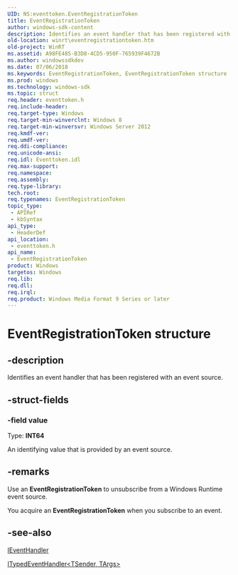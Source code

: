 ```yaml
---
UID: NS:eventtoken.EventRegistrationToken
title: EventRegistrationToken
author: windows-sdk-content
description: Identifies an event handler that has been registered with an event source.
old-location: winrt\eventregistrationtoken.htm
old-project: WinRT
ms.assetid: A98FE485-B3D8-4CD5-950F-765939F4672B
ms.author: windowssdkdev
ms.date: 07/06/2018
ms.keywords: EventRegistrationToken, EventRegistrationToken structure [Windows Runtime], eventtoken/EventRegistrationToken, winrt.eventregistrationtoken
ms.prod: windows
ms.technology: windows-sdk
ms.topic: struct
req.header: eventtoken.h
req.include-header: 
req.target-type: Windows
req.target-min-winverclnt: Windows 8
req.target-min-winversvr: Windows Server 2012
req.kmdf-ver: 
req.umdf-ver: 
req.ddi-compliance: 
req.unicode-ansi: 
req.idl: Eventtoken.idl
req.max-support: 
req.namespace: 
req.assembly: 
req.type-library: 
tech.root: 
req.typenames: EventRegistrationToken
topic_type:
 - APIRef
 - kbSyntax
api_type:
 - HeaderDef
api_location:
 - eventtoken.h
api_name:
 - EventRegistrationToken
product: Windows
targetos: Windows
req.lib: 
req.dll: 
req.irql: 
req.product: Windows Media Format 9 Series or later
---
```


# EventRegistrationToken structure


## -description


Identifies an event handler that has been registered with an event source.


## -struct-fields




### -field value

Type: <b>INT64</b>

An identifying value that is provided by an event source. 


## -remarks



Use an <b>EventRegistrationToken</b> to  unsubscribe from a Windows Runtime event source.

You acquire an <b>EventRegistrationToken</b> when you subscribe to an event. 




## -see-also




<a href="https://msdn.microsoft.com/E9F74A4B-8678-4C40-8D6D-4779D7E5869E">IEventHandler<T></a>



<a href="https://msdn.microsoft.com/94B238FB-24F0-43FC-9F84-E30FE9081B50">ITypedEventHandler<TSender, TArgs></a>
 

 

